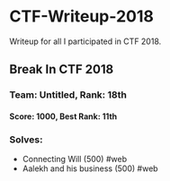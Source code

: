 # CTF-Writeup-2018
Writeup for all I participated in CTF 2018.

## Break In CTF 2018
### Team: Untitled, Rank: 18th
#### Score: 1000, Best Rank: 11th
### Solves:
- Connecting Will (500) #web
- Aalekh and his business (500) #web
